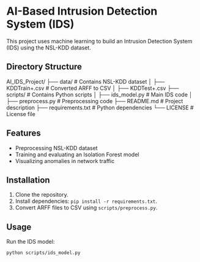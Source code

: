 # AI-Based Intrusion Detection System (IDS)

This project uses machine learning to build an Intrusion Detection System (IDS) using the NSL-KDD dataset.

## Directory Structure
AI_IDS_Project/
├── data/                   # Contains NSL-KDD dataset
│   ├── KDDTrain+.csv       # Converted ARFF to CSV
│   ├── KDDTest+.csv
├── scripts/                # Contains Python scripts
│   ├── ids_model.py        # Main IDS code
│   ├── preprocess.py       # Preprocessing code
├── README.md               # Project description
├── requirements.txt        # Python dependencies
└── LICENSE                 # License file


## Features
- Preprocessing NSL-KDD dataset
- Training and evaluating an Isolation Forest model
- Visualizing anomalies in network traffic

## Installation
1. Clone the repository.
2. Install dependencies: `pip install -r requirements.txt`.
3. Convert ARFF files to CSV using `scripts/preprocess.py`.

## Usage
Run the IDS model:
```bash
python scripts/ids_model.py

